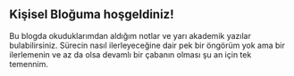 ## Kişisel Bloğuma hoşgeldiniz!

Bu blogda okuduklarımdan aldığım notlar ve yarı akademik yazılar bulabilirsiniz. Sürecin nasıl ilerleyeceğine dair pek bir öngörüm yok ama bir ilerlemenin ve az da olsa devamlı bir çabanın olması şu an için tek temennim. 

